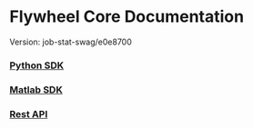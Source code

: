 # Flywheel Core Documentation
Version: job-stat-swag/e0e8700

### [Python SDK](python/)

### [Matlab SDK](matlab/)

### [Rest API](swagger/index.html)

